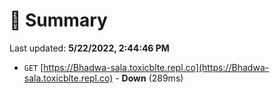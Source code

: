 # 📖 Summary
Last updated: **5/22/2022, 2:44:46 PM**

- `GET` [https://Bhadwa-sala.toxicblte.repl.co](https://Bhadwa-sala.toxicblte.repl.co) - **Down** (289ms)
